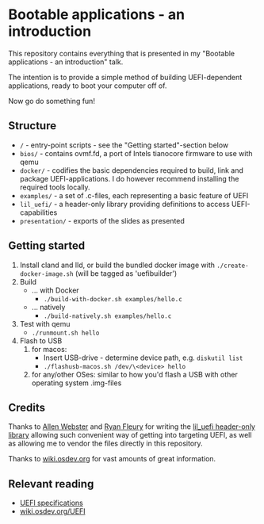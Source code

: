# Bootable applications - an introduction

This repository contains everything that is presented in my "Bootable applications - an introduction" talk.

The intention is to provide a simple method of building UEFI-dependent applications, ready to boot your computer off of.

Now go do something fun!

## Structure

* `/` - entry-point scripts - see the "Getting started"-section below
* `bios/` - contains ovmf.fd, a port of Intels tianocore firmware to use with qemu
* `docker/` - codifies the basic dependencies required to build, link and package UEFI-applications. I do however recommend installing the required tools locally.
* `examples/` - a set of .c-files, each representing a basic feature of UEFI
* `lil_uefi/` - a header-only library providing definitions to access UEFI-capabilities
* `presentation/` - exports of the slides as presented

## Getting started

1. Install cland and lld, or build the bundled docker image with `./create-docker-image.sh` (will be tagged as 'uefibuilder')
1. Build
    * ... with Docker
        * `./build-with-docker.sh examples/hello.c`
    * ... natively
        * `./build-natively.sh examples/hello.c`
1. Test with qemu
    * `./runmount.sh hello`
1. Flash to USB
    1. for macos:
        * Insert USB-drive - determine device path, e.g. `diskutil list`
        * `./flashusb-macos.sh /dev/\<device> hello`
    1. for any/other OSes: similar to how you'd flash a USB with other operating system .img-files


## Credits

Thanks to [Allen Webster](https://mr4th.com/) and [Ryan Fleury](https://www.rfleury.com/) for writing the [lil_uefi header-only library](https://handmade.network/p/308/lil-uefi/) allowing such convenient way of getting into targeting UEFI, as well as allowing me to vendor the files directly in this repository.

Thanks to [wiki.osdev.org](https://wiki.osdev.org) for vast amounts of great information.

## Relevant reading

* [UEFI specifications](https://uefi.org/specifications)
* [wiki.osdev.org/UEFI](https://wiki.osdev.org/UEFI)

